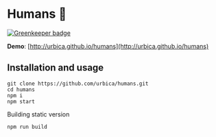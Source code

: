 # Humans 🙆

[![Greenkeeper badge](https://badges.greenkeeper.io/urbica/humans.svg)](https://greenkeeper.io/)

**Demo**: [http://urbica.github.io/humans](http://urbica.github.io/humans)

## Installation and usage

```
git clone https://github.com/urbica/humans.git
cd humans
npm i
npm start
```

Building static version

```
npm run build
```
